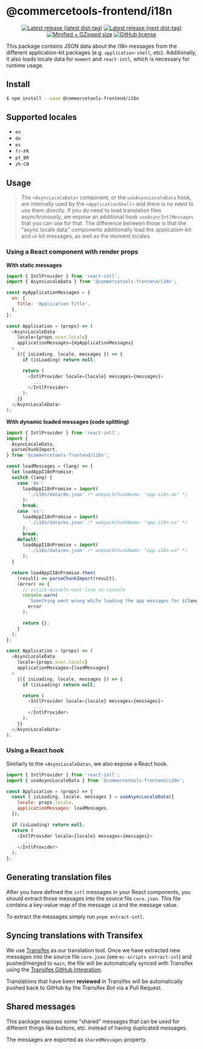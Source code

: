 # @commercetools-frontend/i18n

<p align="center">
  <a href="https://www.npmjs.com/package/@commercetools-frontend/i18n"><img src="https://badgen.net/npm/v/@commercetools-frontend/i18n" alt="Latest release (latest dist-tag)" /></a> <a href="https://www.npmjs.com/package/@commercetools-frontend/i18n"><img src="https://badgen.net/npm/v/@commercetools-frontend/i18n/next" alt="Latest release (next dist-tag)" /></a> <a href="https://bundlephobia.com/result?p=@commercetools-frontend/i18n"><img src="https://badgen.net/bundlephobia/minzip/@commercetools-frontend/i18n" alt="Minified + GZipped size" /></a> <a href="https://github.com/commercetools/merchant-center-application-kit/blob/main/LICENSE"><img src="https://badgen.net/github/license/commercetools/merchant-center-application-kit" alt="GitHub license" /></a>
</p>

This package contains JSON data about the i18n messages from the different application-kit packages (e.g. `application-shell`, etc). Additionally, it also loads locale data for `moment` and `react-intl`, which is necessary for runtime usage.

## Install

```bash
$ npm install --save @commercetools-frontend/i18n
```

## Supported locales

- `en`
- `de`
- `es`
- `fr-FR`
- `pt_BR`
- `zh-CN`

## Usage

> The `<AsyncLocaleData>` component, or the `useAsyncLocaleData` hook, are internally used by the `<ApplicationShell>` and there is no need to use them directly.
> If you do need to load translation files asynchronously, we expose an additional hook `useAsyncIntlMessages` that you can use for that.
> The difference between those is that the "async locale data" components additionally load the application-kit and ui-kit messages, as well as the moment locales.

### Using a React component with render props

**With static messages**

```js
import { IntlProvider } from 'react-intl';
import { AsyncLocaleData } from '@commercetools-frontend/i18n';

const myApplicationMessages = {
  en: {
    Title: 'Application Title',
  },
};

const Application = (props) => (
  <AsyncLocaleData
    locale={props.user.locale}
    applicationMessages={myApplicationMessages}
  >
    {({ isLoading, locale, messages }) => {
      if (isLoading) return null;

      return (
        <IntlProvider locale={locale} messages={messages}>
          ...
        </IntlProvider>
      );
    }}
  </AsyncLocaleData>
);
```

**With dynamic loaded messages (code splitting)**

```js
import { IntlProvider } from 'react-intl';
import {
  AsyncLocaleData,
  parseChunkImport,
} from '@commercetools-frontend/i18n';

const loadMessages = (lang) => {
  let loadAppI18nPromise;
  switch (lang) {
    case 'de':
      loadAppI18nPromise = import(
        './i18n/data/de.json' /* webpackChunkName: "app-i18n-de" */
      );
      break;
    case 'es':
      loadAppI18nPromise = import(
        './i18n/data/es.json' /* webpackChunkName: "app-i18n-es" */
      );
      break;
    default:
      loadAppI18nPromise = import(
        './i18n/data/en.json' /* webpackChunkName: "app-i18n-en" */
      );
  }

  return loadAppI18nPromise.then(
    (result) => parseChunkImport(result),
    (error) => {
      // eslint-disable-next-line no-console
      console.warn(
        `Something went wrong while loading the app messages for ${lang}`,
        error
      );

      return {};
    }
  );
};

const Application = (props) => (
  <AsyncLocaleData
    locale={props.user.locale}
    applicationMessages={loadMessages}
  >
    {({ isLoading, locale, messages }) => {
      if (isLoading) return null;

      return (
        <IntlProvider locale={locale} messages={messages}>
          ...
        </IntlProvider>
      );
    }}
  </AsyncLocaleData>
);
```

### Using a React hook

Similarly to the `<AsyncLocaleData>`, we also expose a React hook.

```js
import { IntlProvider } from 'react-intl';
import { useAsyncLocaleData } from '@commercetools-frontend/i18n';

const Application = (props) => {
  const { isLoading, locale, messages } = useAsyncLocaleData({
    locale: props.locale,
    applicationMessages: loadMessages,
  });

  if (isLoading) return null;
  return (
    <IntlProvider locale={locale} messages={messages}>
      ...
    </IntlProvider>
  );
};
```

## Generating translation files

After you have defined the `intl` messages in your React components, you should extract those messages into the source file `core.json`. This file contains a key-value map of the message `id` and the message value.

To extract the messages simply run `pnpm extract-intl`.

## Syncing translations with Transifex

We use [Transifex](https://www.transifex.com/) as our translation tool. Once we have extracted new messages into the source file `core.json` (see `mc-scripts extract-inl`) and pushed/merged to `main`, the file will be automatically synced with Transifex using the [Transifex GitHub Integration](https://docs.transifex.com/integrations/transifex-github-integration).

Translations that have been **reviewed** in Transifex will be automatically pushed back to GitHub by the Transifex Bot via a Pull Request.

## Shared messages

This package exposes some "shared" messages that can be used for different things like buttons, etc. instead of having duplicated messages.

The messages are exported as `sharedMessages` property.
